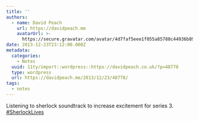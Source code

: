 ```yaml
---
title: ''
authors:
  - name: David Peach
    url: https://davidpeach.me
    avatarUrl: >-
      https://secure.gravatar.com/avatar/4d7faf5eee1f055a85788c44936b8995eaab6dfb004e7854ec747ccb272e91ee?s=96&d=mm&r=g
date: 2013-12-23T23:12:00.000Z
metadata:
  categories:
    - Notes
  uuid: 11ty/import::wordpress::https://davidpeach.co.uk/?p=48778
  type: wordpress
  url: https://davidpeach.me/2013/12/23/48778/
tags:
  - notes
---
```

Listening to sherlock soundtrack to increase excitement for series 3. [#SherlockLives](https://twitter.com/search?q=%23SherlockLives)